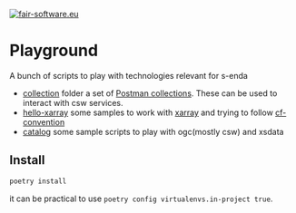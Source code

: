 [![fair-software.eu](https://img.shields.io/badge/fair--software.eu-%E2%97%8F%20%20%E2%97%8B%20%20%E2%97%8B%20%20%E2%97%8B%20%20%E2%97%8B-red)](https://fair-software.eu)

Playground
==========

A bunch of scripts to play with technologies relevant for s-enda

* [collection](./collections) folder a set of [Postman collections](https://www.postman.com/collection/). These can be used to interact with csw services.
* [hello-xarray](./hello-xarray) some samples to work with [xarray](https://xarray.pydata.org/en/stable/user-guide/io.html) and trying to follow [cf-convention](https://cfconventions.org/)
* [catalog](./catalog) some sample scripts to play with ogc(mostly csw) and xsdata

Install
-------

```bash
poetry install
```

it can be practical to use `poetry config virtualenvs.in-project true`.